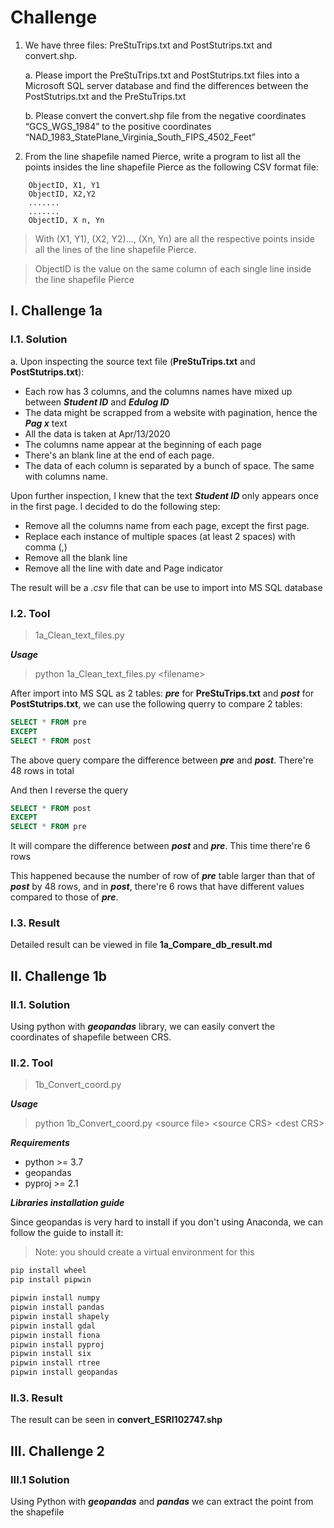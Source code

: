# Challenge

1. We have three files: PreStuTrips.txt and PostStutrips.txt and convert.shp.

    a. Please import the PreStuTrips.txt and PostStutrips.txt files into a Microsoft SQL server database and find the differences between the PostStutrips.txt and the PreStuTrips.txt

    b. Please convert the convert.shp file from the negative coordinates “GCS_WGS_1984” to the positive coordinates “NAD_1983_StatePlane_Virginia_South_FIPS_4502_Feet”

2. From the line shapefile named Pierce, write a program to list all the points insides the line shapefile Pierce as the following CSV format file:

```csv
    ObjectID, X1, Y1
    ObjectID, X2,Y2
    .......
    .......
    ObjectID, X n, Yn
```

> With (X1, Y1), (X2, Y2)..., (Xn, Yn) are all the respective points inside all the lines of the line shapefile Pierce.

>ObjectID is the value on the same column of each single line inside the line shapefile Pierce

## I. Challenge 1a

### I.1. Solution

a. Upon inspecting the source text file (**PreStuTrips.txt** and **PostStutrips.txt**):

- Each row has 3 columns, and the columns names have mixed up between ***Student ID*** and ***Edulog ID***
- The data might be scrapped from a website with pagination, hence the ***Pag    x*** text
- All the data is taken at Apr/13/2020
- The columns name appear at the beginning of each page
- There's an blank line at the end of each page.
- The data of each column is separated by a bunch of space. The same with columns name.

Upon further inspection, I knew that the text ***Student ID*** only appears once in the first page. I decided to do the following step:

- Remove all the columns name from each page, except the first page.
- Replace each instance of multiple spaces (at least 2 spaces) with comma (,)
- Remove all the blank line
- Remove all the line with date and Page indicator

The result will be a *.csv* file that can be use to import into MS SQL database

### I.2. Tool

>1a_Clean_text_files.py

***Usage***

> python 1a_Clean_text_files.py \<filename\>

After import into MS SQL as 2 tables: ***pre*** for **PreStuTrips.txt** and ***post*** for **PostStutrips.txt**, we can use the following querry to compare 2 tables:

```SQL
SELECT * FROM pre
EXCEPT
SELECT * FROM post
```

The above query compare the difference between ***pre*** and ***post***. There're 48 rows in total

And then I reverse the query

```SQL
SELECT * FROM post
EXCEPT
SELECT * FROM pre
```

It will compare the difference between ***post*** and ***pre***. This time there're 6 rows

This happened because the number of row of ***pre*** table larger than that of ***post*** by 48 rows, and in ***post***, there're 6 rows that have different values compared to those of ***pre***.

### I.3. Result

Detailed result can be viewed in file **1a_Compare_db_result.md**

## II. Challenge 1b

### II.1. Solution

Using python with ***geopandas*** library, we can easily convert the coordinates of shapefile between CRS.

### II.2. Tool

> 1b_Convert_coord.py

***Usage***

> python 1b_Convert_coord.py \<source file\> \<source CRS\> \<dest CRS\>

***Requirements***

- python >= 3.7
- geopandas
- pyproj >= 2.1

***Libraries installation guide***

Since geopandas is very hard to install if you don't using Anaconda, we can follow the guide to install it:

>Note: you should create a virtual environment for this

```sh
pip install wheel
pip install pipwin

pipwin install numpy
pipwin install pandas
pipwin install shapely
pipwin install gdal
pipwin install fiona
pipwin install pyproj
pipwin install six
pipwin install rtree
pipwin install geopandas
```

### II.3. Result

The result can be seen in **convert_ESRI102747.shp**

## III. Challenge 2

### III.1 Solution

Using Python with ***geopandas*** and ***pandas*** we can extract the point from the shapefile
